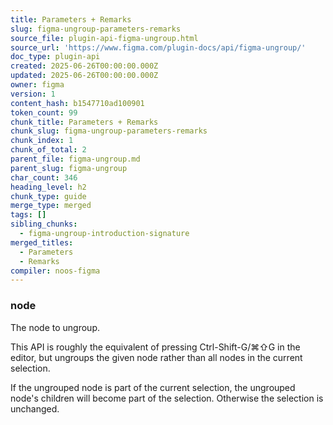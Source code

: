 ```yaml
---
title: Parameters + Remarks
slug: figma-ungroup-parameters-remarks
source_file: plugin-api-figma-ungroup.html
source_url: 'https://www.figma.com/plugin-docs/api/figma-ungroup/'
doc_type: plugin-api
created: 2025-06-26T00:00:00.000Z
updated: 2025-06-26T00:00:00.000Z
owner: figma
version: 1
content_hash: b1547710ad100901
token_count: 99
chunk_title: Parameters + Remarks
chunk_slug: figma-ungroup-parameters-remarks
chunk_index: 1
chunk_of_total: 2
parent_file: figma-ungroup.md
parent_slug: figma-ungroup
char_count: 346
heading_level: h2
chunk_type: guide
merge_type: merged
tags: []
sibling_chunks:
  - figma-ungroup-introduction-signature
merged_titles:
  - Parameters
  - Remarks
compiler: noos-figma
---
```


### node

The node to ungroup.

This API is roughly the equivalent of pressing Ctrl-Shift-G/⌘⇧G in the editor, but ungroups the given node rather than all nodes in the current selection.

If the ungrouped node is part of the current selection, the ungrouped node's children will become part of the selection. Otherwise the selection is unchanged.
